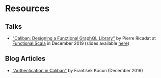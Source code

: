 # Resources

## Talks
- ["Caliban: Designing a Functional GraphQL Library"](https://www.youtube.com/watch?v=OC8PbviYUlQ) by Pierre Ricadat at [Functional Scala](https://www.functionalscala.com/) in December 2019 (slides available [here](https://www.slideshare.net/PierreRicadat/designing-a-functional-graphql-library-204680947))

## Blog Articles

- ["Authentication in Caliban"](http://fokot.github.io/post/caliban-auth.html) by František Kocun (December 2019)
